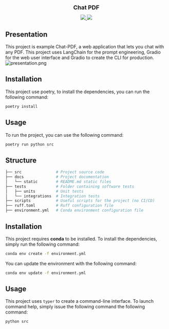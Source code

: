 <div align="center">
    <h1 style="font-size: large; font-weight: bold;">Chat PDF</h1>
    <a href="#">
        <img src="https://img.shields.io/badge/Python-3.12-0">
    </a>
    <a href="#">
        <img src="https://img.shields.io/badge/License-MIT-f">
    </a>
  <br>
</div>

## Presentation

This project is example Chat-PDF, a web application that lets you chat with any PDF. This project uses LangChain for the
prompt engineering, Gradio for the web user interface and Gradio to create the CLI for production.
![presentation.png](static/presentation.png)

## Installation

This project use poetry, to install the dependencies, you can run the following command:

```bash
poetry install
```

## Usage

To run the project, you can use the following command:

```bash
poetry run python src
```

## Structure

```bash
├── src               # Project source code
├── docs              # Project documentation
│   └── static        # README.md static files
├── tests             # Folder containing software tests
│   ├── units         # Unit tests
│   └── integrations  # Integration tests
├── scripts           # Useful scripts for the project (no CI/CD)
├── ruff.toml         # Ruff configuration file
├── environment.yml   # Conda environment configuration file
```

## Installation

This project requires **conda** to be installed. To install the dependencies, simply run the following command:

```bash
conda env create -f environment.yml
```

You can update the environment with the following command:

```bash
conda env update -f environment.yml
```

## Usage

This project uses `typer` to create a command-line interface. To launch command help, simply issue the following command
the following command:

```bash
python src
```